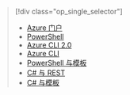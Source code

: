 > [!div class="op_single_selector"]
> * [Azure 门户](../articles/iot-hub/iot-hub-create-through-portal.md)
> * [PowerShell](../articles/iot-hub/iot-hub-create-using-powershell.md)
> * [Azure CLI 2.0](../articles/iot-hub/iot-hub-create-using-cli.md)
> * [Azure CLI](../articles/iot-hub/iot-hub-create-using-cli-nodejs.md)
> * [PowerShell 与模板](../articles/iot-hub/iot-hub-rm-template-powershell.md)
> * [C# 与 REST](../articles/iot-hub/iot-hub-rm-rest.md)
> * [C# 与模板](../articles/iot-hub/iot-hub-rm-template.md)
> 
> 

